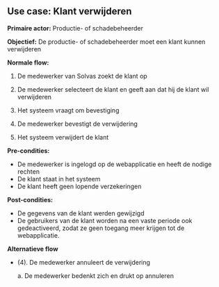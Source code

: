 ## Use case: Klant verwijderen

**Primaire actor:** Productie- of schadebeheerder

**Objectief:** De productie- of schadebeheerder moet een klant kunnen verwijderen

**Normale flow:**

1. De medewerker van Solvas zoekt de klant op

2. De medewerker selecteert de klant en geeft aan dat hij de klant wil verwijderen

3. Het systeem vraagt om bevestiging

4. De medewerker bevestigt de verwijdering

5. Het systeem verwijdert de klant


**Pre-condities:**
- De medewerker is ingelogd op de webapplicatie en heeft de nodige rechten
- De klant staat in het systeem
- De klant heeft geen lopende verzekeringen

**Post-condities:**
- De gegevens van de klant werden gewijzigd
- De gebruikers van de klant worden na een vaste periode ook gedeactiveerd, zodat ze geen toegang meer krijgen tot de webapplicatie.

**Alternatieve flow**
* (4). De medewerker annuleert de verwijdering

  a. De medewerker bedenkt zich en drukt op annuleren
